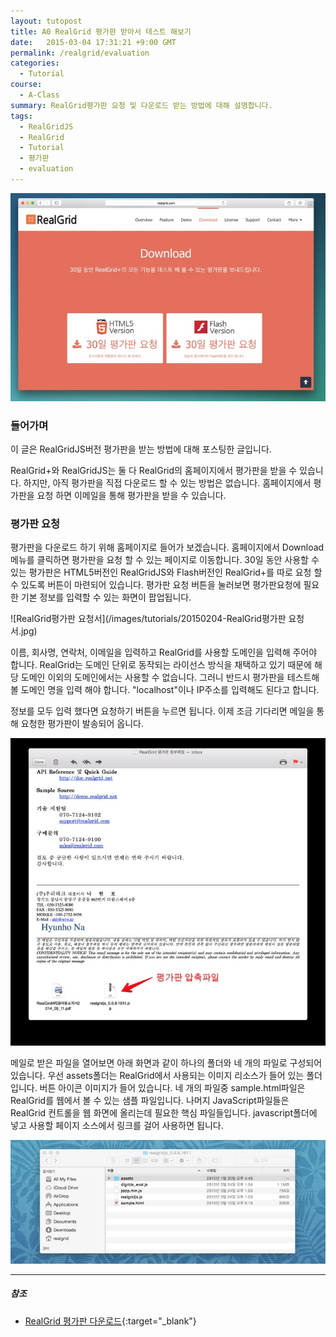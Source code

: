 ```yaml
---
layout: tutopost
title: A0 RealGrid 평가판 받아서 테스트 해보기
date:   2015-03-04 17:31:21 +9:00 GMT
permalink: /realgrid/evaluation
categories:
  - Tutorial
course:
  - A-Class
summary: RealGrid평가판 요청 및 다운로드 받는 방법에 대해 설명합니다.
tags: 
  - RealGridJS
  - RealGrid
  - Tutorial
  - 평가판
  - evaluation
---
```


![RealGrid다운로드페이지](/images/tutorials/20150204-RealGrid다운로드페이지.jpg)

### 들어가며
이 글은 RealGridJS버전 평가판을 받는 방법에 대해 포스팅한 글입니다.

RealGrid+와 RealGridJS는 둘 다 RealGrid의 홈페이지에서 평가판을 받을 수 있습니다. 하지만, 아직 평가판을 직접 다운로드 할 수 있는 방법은 없습니다. 홈페이지에서 평가판을 요청 하면 이메일을 통해 평가판을 받을 수 있습니다.

### 평가판 요청
평가판을 다운로드 하기 위해 홈페이지로 들어가 보겠습니다. 홈페이지에서 Download메뉴를 클릭하면 평가판을 요청 할 수 있는 페이지로 이동합니다. 30일 동안 사용할 수 있는 평가판은 HTML5버전인 RealGridJS와 Flash버전인 RealGrid+를 따로 요청 할 수 있도록 버튼이 마련되어 있습니다. 평가판 요청 버튼을 눌러보면 평가판요청에 필요한 기본 정보를 입력할 수 있는 화면이 팝업됩니다.

![RealGrid평가판 요청서](/images/tutorials/20150204-RealGrid평가판 요청서.jpg)

이름, 회사명, 연락처, 이메일을 입력하고 RealGrid를 사용할 도메인을 입력해 주어야 합니다. RealGrid는 도메인 단위로 동작되는 라이선스 방식을 채택하고 있기 때문에 해당 도메인 이외의 도메인에서는 사용할 수 없습니다. 그러니 반드시 평가판을 테스트해 볼 도메인 명을 입력 해야 합니다. "localhost"이나 IP주소를 입력해도 된다고 합니다.

정보를 모두 입력 했다면 요청하기 버튼을 누르면 됩니다. 이제 조금 기다리면 메일을 통해 요청한 평가판이 발송되어 옵니다.

![평가판첨부메일](/images/tutorials/20150204-평가판첨부메일.jpg)

메일로 받은 파일을 열어보면 아래 화면과 같이 하나의 폴더와 네 개의 파일로 구성되어 있습니다. 우선 assets폴더는 RealGrid에서 사용되는 이미지 리소스가 들어 있는 폴더 입니다. 버튼 아이콘 이미지가 들어 있습니다. 네 개의 파일중 sample.html파일은 RealGrid를 웹에서 볼 수 있는 샘플 파일입니다. 나머지 JavaScript파일들은 RealGrid 컨트롤을 웹 화면에 올리는데 필요한 핵심 파일들입니다. javascript폴더에 넣고 사용할 페이지 소스에서 링크를 걸어 사용하면 됩니다.

![평가판첨부메일](/images/tutorials/20150204-RealGrid다운로드결과.jpg)

---

##### 참조

* [RealGrid 평가판 다운로드](http://www.realgrid.com/#download){:target="_blank"}
